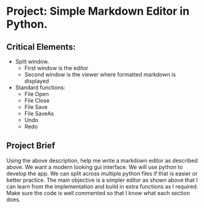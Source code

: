 # Project: Simple Markdown Editor in Python.
  
## Critical Elements:  
  
- Split window. 
  - First window is the editor
  - Second window is the viewer where formatted markdown is displayed
- Standard functions: 
  - File Open
  - File Close
  - File Save
  - File SaveAs
  - Undo
  - Redo

## Project Brief
  
Using the above description, help me write a markdown editor as described above. We want a modern looking gui interface. We will use python to develop the app. We can split across multiple python files if that is easier or better practice. The main objective is a simpler editor as shown above that I can learn from the implementation and build in extra functions as I required. Make sure the code is well commented so that I know what each section does. 
